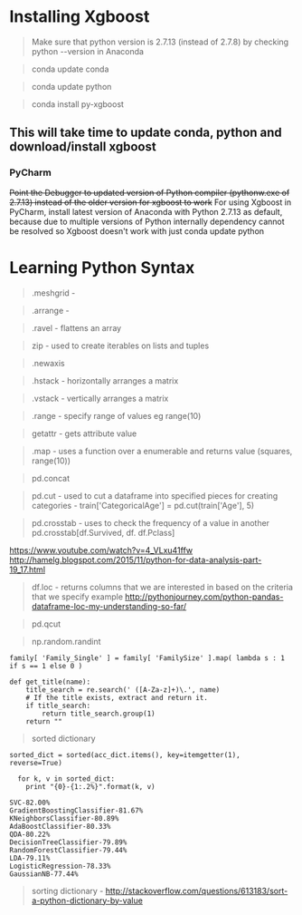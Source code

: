 Installing Xgboost 
=====================

> Make sure that python version is 2.7.13 (instead of 2.7.8) by checking python --version in Anaconda

> conda update conda

> conda update python

> conda install py-xgboost

## This will take time to update conda, python and download/install xgboost 

### PyCharm
~~Point the Debugger to updated version of Python compiler (pythonw.exe of 2.7.13) instead of the older version for xgboost to work~~
For using Xgboost in PyCharm, install latest version of Anaconda with Python 2.7.13 as default, because due to multiple versions of Python internally dependency cannot be resolved so Xgboost doesn't work with just conda update python

Learning Python Syntax 
===============================

> .meshgrid - 

> .arrange - 

> .ravel - flattens an array

> zip - used to create iterables on lists and tuples

> .newaxis

> .hstack - horizontally arranges a matrix

> .vstack - vertically arranges a matrix

> .range - specify range of values eg range(10)

> getattr - gets attribute value

> .map - uses a function over a enumerable and returns value (squares, range(10))

> pd.concat

> pd.cut - used to cut a dataframe into specified pieces for creating categories - train['CategoricalAge'] = pd.cut(train['Age'], 5)

> pd.crosstab - uses to check the frequency of a value in another 
pd.crosstab[df.Survived, df. df.Pclass]

https://www.youtube.com/watch?v=4_VLxu41ffw
http://hamelg.blogspot.com/2015/11/python-for-data-analysis-part-19_17.html


> df.loc - returns columns that we are interested in based on the criteria that we specify
example http://pythonjourney.com/python-pandas-dataframe-loc-my-understanding-so-far/

> pd.qcut

> np.random.randint

```
family[ 'Family_Single' ] = family[ 'FamilySize' ].map( lambda s : 1 if s == 1 else 0 )
```

```
def get_title(name):
	title_search = re.search(' ([A-Za-z]+)\.', name)
	# If the title exists, extract and return it.
	if title_search:
		return title_search.group(1)
	return ""
```

> sorted dictionary 

```
sorted_dict = sorted(acc_dict.items(), key=itemgetter(1), reverse=True)
 
  for k, v in sorted_dict:
    print "{0}-{1:.2%}".format(k, v)

SVC-82.00%
GradientBoostingClassifier-81.67%
KNeighborsClassifier-80.89%
AdaBoostClassifier-80.33%
QDA-80.22%
DecisionTreeClassifier-79.89%
RandomForestClassifier-79.44%
LDA-79.11%
LogisticRegression-78.33%
GaussianNB-77.44%

```


> sorting dictionary - http://stackoverflow.com/questions/613183/sort-a-python-dictionary-by-value

